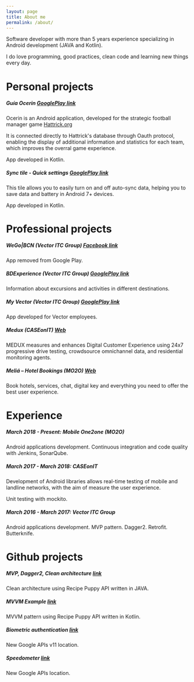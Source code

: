 ```yaml
---
layout: page
title: About me
permalink: /about/
---
```

Software developer with more than 5 years experience specializing in Android development (JAVA and Kotlin).

I do love programming, good practices, clean code and learning new things every day. 

# Personal projects 

##### Guía Ocerin [GooglePlay link](https://play.google.com/store/apps/details?id=com.guiaocerin)
Ocerin is an Android application, developed for the strategic football manager game [Hattrick.org](https://www.hattrick.org/)

It is connected directly to Hattrick's database through Oauth protocol, enabling the display of additional information and statistics for each team, which improves the overral game experience.

App developed in Kotlin.

##### Sync tile - Quick settings [GooglePlay link](https://play.google.com/store/apps/details?id=com.guiaocerin.synctile)
This tile allows you to easily turn on and off auto-sync data, helping you to save data and battery in Android 7+ devices.

App developed in Kotlin.

# Professional projects

##### WeGo|BCN (Vector ITC Group) [Facebook link](https://www.facebook.com/wegobcn/)
App removed from Google Play.

##### BDExperience (Vector ITC Group) [GooglePlay link](https://play.google.com/store/apps/details?id=com.bdtravel.re_appbdtravelandroid)
Information about excursions and activities in different destinations.

##### My Vector (Vector ITC Group) [GooglePlay link](https://play.google.com/store/apps/details?id=com.vectormobile.myvector&hl=es)
App developed for Vector employees.

##### Medux (CASEonIT) [Web](https://www.caseonit.com/)
MEDUX measures and enhances Digital Customer Experience using 24x7 progressive drive testing, crowdsource omnichannel data, and residential monitoring agents.

##### Meliá – Hotel Bookings (MO2O) [Web](https://play.google.com/store/apps/details?id=es.mobail.meliarewards&hl=es) 
Book hotels, services, chat, digital key and everything you need to offer the best user experience.

# Experience
##### March 2018 - Present: Mobile One2one (MO2O)

Android applications development.
Continuous integration and code quality with Jenkins, SonarQube.

##### March 2017 - March 2018: CASEonIT

Development of Android libraries allows real-time testing of mobile and landline networks, with the aim of
measure the user experience.

Unit testing with mockito.

##### March 2016 - March 2017: Vector ITC Group

Android applications development. MVP pattern. Dagger2. Retrofit. Butterknife.

# Github projects

##### MVP, Dagger2, Clean architecture [link](https://github.com/alruiz85/Recipes)
Clean architecture using Recipe Puppy API written in JAVA.
##### MVVM Example [link](https://github.com/alruiz85/mvvm-recipes)
MVVM pattern using Recipe Puppy API written in Kotlin.
##### Biometric authentication [link](https://github.com/alruiz85/Biometric)
New Google APIs v11 location.
##### Speedometer [link](https://github.com/alruiz85/SpeedometerKotlin)
New Google APIs location.
